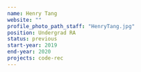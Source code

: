 ```yaml
---
name: Henry Tang
website: ""
profile_photo_path_staff: "HenryTang.jpg"
position: Undergrad RA
status: previous
start-year: 2019
end-year: 2020
projects: code-rec
---
```

